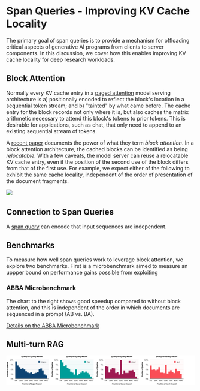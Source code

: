 # Span Queries - Improving KV Cache Locality

The primary goal of span queries is to provide a mechanism for
offloading critical aspects of generative AI programs from clients to
server components. In this discussion, we cover how this enables
improving KV cache locality for deep research workloads.

## Block Attention

Normally every KV cache entry in a [paged
attention](https://arxiv.org/abs/2309.06180) model serving
architecture is a) positionally encoded to reflect the block's
location in a sequential token stream; and b) "tainted" by what came
before. The cache entry for the block records not only where it is,
but also caches the matrix arithmetic necessary to attend this block's
tokens to prior tokens.  This is desirable for applications, such as
chat, that only need to append to an existing sequential stream of
tokens.

A [recent paper](https://arxiv.org/pdf/2409) documents the power of
what they term *block attention*. In a block attention architecture,
the cached blocks can be identified as being *relocatable*. With a few
caveats, the model server can reuse a relocatable KV cache entry, even
if the position of the second use of the block differs from that of
the first use.  For example, we expect either of the following to
exhibit the same cache locality, independent of the order of
presentation of the document fragments.

<img src="../benchmarks/abba/abba-diagram.svg" width=500>

## Connection to Span Queries

A [span query](../about.md) can encode that input sequences are
independent.

## Benchmarks

To measure how well span queries work to leverage block attention, we
explore two benchmarks. First is a microbenchmark aimed to measure an
uppper bound on performance gains possible from exploiting 

### ABBA Microbenchmark

The chart to the right shows good speedup compared to without block
attention, and this is independent of the order in which documents are
sequenced in a prompt (AB vs. BA).

[Details on the ABBA Microbenchmark](/benchmarks/abba#readme)

## Multi-turn RAG 

<img src="/docs/locality/mtrag-locality.svg">
 
